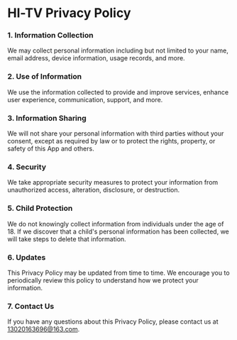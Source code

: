 # Hl-TV Privacy Policy
### 1. Information Collection
We may collect personal information including but not limited to your name, email address, device information, usage records, and more.

### 2. Use of Information
We use the information collected to provide and improve services, enhance user experience, communication, support, and more.

### 3. Information Sharing
We will not share your personal information with third parties without your consent, except as required by law or to protect the rights, property, or safety of this App and others.

### 4. Security
We take appropriate security measures to protect your information from unauthorized access, alteration, disclosure, or destruction.

### 5. Child Protection
We do not knowingly collect information from individuals under the age of 18. If we discover that a child's personal information has been collected, we will take steps to delete that information.

### 6. Updates
This Privacy Policy may be updated from time to time. We encourage you to periodically review this policy to understand how we protect your information.

### 7. Contact Us
If you have any questions about this Privacy Policy, please contact us at 13020163696@163.com.
